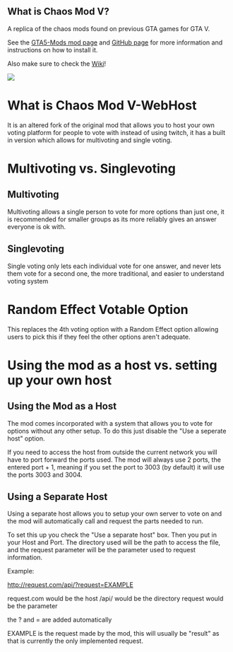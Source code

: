 ## What is Chaos Mod V?

A replica of the chaos mods found on previous GTA games for GTA V.

See the [GTA5-Mods mod page](https://www.gta5-mods.com/scripts/chaos-mod-v-beta) and [GitHub page](https://github.com/gta-chaos-mod/ChaosModV) for more information and instructions on how to install it.

Also make sure to check the [Wiki](https://github.com/gta-chaos-mod/ChaosModV/wiki)!

[![](https://discord.com/api/guilds/785656433529716757/widget.png)](https://discord.gg/w2tDeKVaF9)

# What is Chaos Mod V-WebHost
It is an altered fork of the original mod that allows you to host your own voting platform for people to vote with instead of using twitch, it has a built in version which allows for multivoting and single voting.

# Multivoting vs. Singlevoting

## Multivoting
Multivoting allows a single person to vote for more options than just one, it is recommended for smaller groups as its more reliably gives an answer everyone is ok with.

## Singlevoting
Single voting only lets each individual vote for one answer, and never lets them vote for a second one, the more traditional, and easier to understand voting system

# Random Effect Votable Option
This replaces the 4th voting option with a Random Effect option allowing users to pick this if they feel the other options aren't adequate.

# Using the mod as a host vs. setting up your own host

## Using the Mod as a Host
The mod comes incorporated with a system that allows you to vote for options without any other setup. To do this just disable the "Use a seperate host" option.

If you need to access the host from outside the current network you will have to port forward the ports used. The mod will always use 2 ports, the entered port + 1, meaning if you set the port to 3003 (by default) it will use the ports 3003 and 3004.

## Using a Separate Host
Using a separate host allows you to setup your own server to vote on and the mod will automatically call and request the parts needed to run.

To set this up you check the "Use a separate host" box. Then you put in your Host and Port. The directory used will be the path to access the file, and the request parameter will be the parameter used to request information.

Example:

http://request.com/api/?request=EXAMPLE

request.com would be the host
/api/ would be the directory
request would be the parameter

the ? and = are added automatically

EXAMPLE is the request made by the mod, this will usually be "result" as that is currently the only implemented request. 
